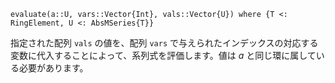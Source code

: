 ```
evaluate(a::U, vars::Vector{Int}, vals::Vector{U}) where {T <: RingElement, U <: AbsMSeries{T}}
```

指定された配列 `vals` の値を、配列 `vars` で与えられたインデックスの対応する変数に代入することによって、系列式を評価します。値は $a$ と同じ環に属している必要があります。
